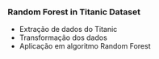 <h3>Random Forest in Titanic Dataset</h3>

* Extração de dados do Titanic
* Transformação dos dados
* Aplicação em algoritmo Random Forest